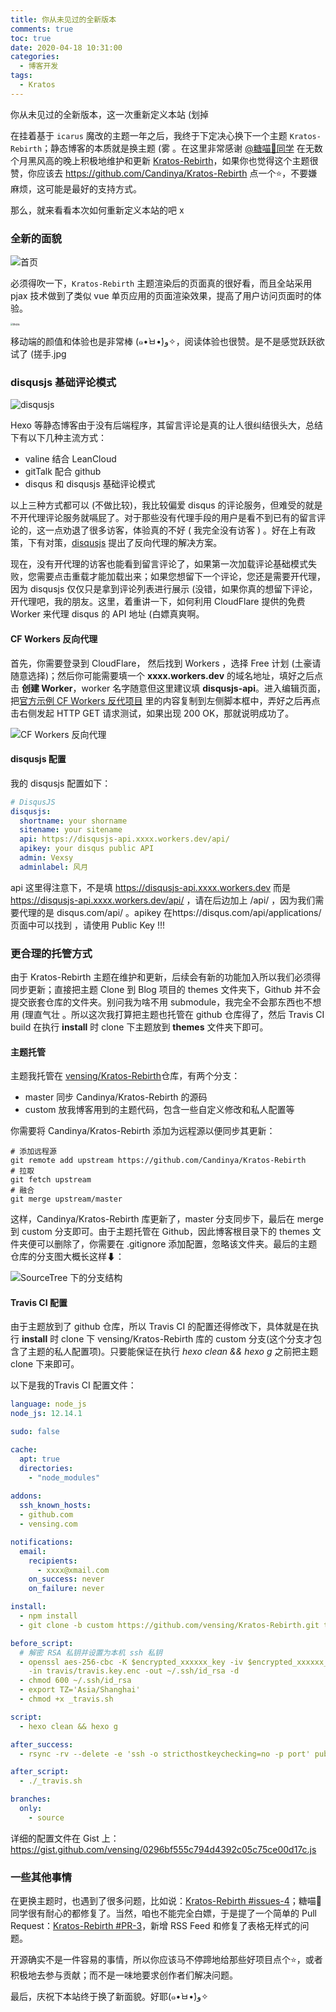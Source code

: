 ```yaml
---
title: 你从未见过的全新版本
comments: true
toc: true
date: 2020-04-18 10:31:00
categories:
  - 博客开发
tags:
  - Kratos
---
```


你从未见过的全新版本，这一次重新定义本站 (划掉 

<!-- more--> 

在挂着基于 `icarus` 魔改的主题一年之后，我终于下定决心换下一个主题 `Kratos-Rebirth`；静态博客的本质就是换主题 (雾 。在这里非常感谢 [@糖喵🍭同学](https://candinya.com/) 在无数个月黑风高的晚上积极地维护和更新  [Kratos-Rebirth](https://github.com/Candinya/Kratos-Rebirth)，如果你也觉得这个主题很赞，你应该去  https://github.com/Candinya/Kratos-Rebirth 点一个⭐，不要嫌麻烦，这可能是最好的支持方式。

那么，就来看看本次如何重新定义本站的吧 x 

### 全新的面貌

![首页](https://cdn.jsdelivr.net/gh/vensing/static@master/image/agbkYHThGBAdnt4.png)


必须得吹一下，`Kratos-Rebirth` 主题渲染后的页面真的很好看，而且全站采用 pjax 技术做到了类似 vue 单页应用的页面渲染效果，提高了用户访问页面时的体验。

<img src="https://cdn.jsdelivr.net/gh/vensing/static@master/image/5ZeynDRVbHWl6Iv.png" alt="移动端" style="zoom:25%;" />

移动端的颜值和体验也是非常棒 (๑•̀ㅂ•́)و✧，阅读体验也很赞。是不是感觉跃跃欲试了 (搓手.jpg


### disqusjs 基础评论模式

![disqusjs](https://cdn.jsdelivr.net/gh/vensing/static@master/image/NVJDU6rwI5kSGCi.png)

Hexo 等静态博客由于没有后端程序，其留言评论是真的让人很纠结很头大，总结下有以下几种主流方式：

- valine 结合 LeanCloud 
- gitTalk 配合 github
- disqus 和 disqusjs 基础评论模式

以上三种方式都可以 (不做比较)，我比较偏爱 disqus 的评论服务，但难受的就是不开代理评论服务就嗝屁了。对于那些没有代理手段的用户是看不到已有的留言评论的，这一点劝退了很多访客，体验真的不好 ( 我完全没有访客 )  。好在上有政策，下有对策，[disqusjs](https://github.com/SukkaW/DisqusJS) 提出了反向代理的解决方案。


现在，没有开代理的访客也能看到留言评论了，如果第一次加载评论基础模式失败，您需要点击重载才能加载出来；如果您想留下一个评论，您还是需要开代理，因为 disqusjs 仅仅只是拿到评论列表进行展示 (没错，如果你真的想留下评论，开代理吧，我的朋友。这里，着重讲一下，如何利用 CloudFlare 提供的免费 Worker 来代理 disqus 的 API 地址 (白嫖真爽啊。 

#### CF Workers 反向代理

首先，你需要登录到 CloudFlare， 然后找到 Workers ，选择 Free 计划 (土豪请随意选择)；然后你可能需要填一个  **xxxx.workers.dev** 的域名地址，填好之后点击 **创建 Worker**，worker 名字随意但这里建议填 **disqusjs-api**。进入编辑页面，把[官方示例 CF Workers 反代项目](https://github.com/idawnlight/disqusjs-proxy-cloudflare-workers/blob/master/worker.js ) 里的内容复制到左侧脚本框中，弄好之后再点击右侧发起 HTTP GET 请求测试，如果出现 200 OK，那就说明成功了。 

![CF Workers 反向代理](https://cdn.jsdelivr.net/gh/vensing/static@master/image/U9fgABpsERmihkt.png)

#### disqusjs 配置

我的 disqusjs 配置如下：

```yaml
# DisqusJS
disqusjs:
  shortname: your shorname
  sitename: your sitename
  api: https://disqusjs-api.xxxx.workers.dev/api/
  apikey: your disqus public API
  admin: Vexsy
  adminlabel: 风月
```
api 这里得注意下，不是填 https://disqusjs-api.xxxx.workers.dev  而是 https://disqusjs-api.xxxx.workers.dev/api/ ，请在后边加上 /api/ ，因为我们需要代理的是 disqus.com/api/ 。apikey 在https://disqus.com/api/applications/ 页面中可以找到 ，请使用 Public Key !!!

### 更合理的托管方式

由于 Kratos-Rebirth 主题在维护和更新，后续会有新的功能加入所以我们必须得同步更新；直接把主题 Clone 到 Blog 项目的 themes 文件夹下，Github 并不会提交嵌套仓库的文件夹。别问我为啥不用 submodule，我完全不会那东西也不想用 (理直气壮 。所以这次我打算把主题也托管在 github 仓库得了，然后 Travis CI build 在执行 **install** 时 clone 下主题放到 **themes**  文件夹下即可。


#### 主题托管

主题我托管在 [vensing/Kratos-Rebirth](https://github.com/vensing/Kratos-Rebirth)仓库，有两个分支：

- master 同步 Candinya/Kratos-Rebirth 的源码
- custom 放我博客用到的主题代码，包含一些自定义修改和私人配置等

你需要将 Candinya/Kratos-Rebirth 添加为远程源以便同步其更新：

```shell 
# 添加远程源
git remote add upstream https://github.com/Candinya/Kratos-Rebirth
# 拉取
git fetch upstream 
# 融合
git merge upstream/master
```

这样，Candinya/Kratos-Rebirth 库更新了，master 分支同步下，最后在 merge 到 custom 分支即可。由于主题托管在 Github，因此博客根目录下的 themes 文件夹便可以删除了，你需要在 .gitignore 添加配置，忽略该文件夹。最后的主题仓库的分支图大概长这样⬇：

![SourceTree 下的分支结构](https://cdn.jsdelivr.net/gh/vensing/static@master/image/R97WFHiOhSCsyfU.png)

#### Travis CI 配置

由于主题放到了 github 仓库，所以 Travis CI 的配置还得修改下，具体就是在执行 **install** 时 clone 下 vensing/Kratos-Rebirth 库的 custom 分支(这个分支才包含了主题的私人配置项)。只要能保证在执行 *hexo clean && hexo g*  之前把主题 clone 下来即可。

以下是我的Travis CI 配置文件：

```yaml
language: node_js
node_js: 12.14.1 

sudo: false

cache:
  apt: true
  directories:
    - "node_modules"
 
addons:
  ssh_known_hosts:
  - github.com
  - vensing.com

notifications:
  email:
    recipients:
      - xxxx@xmail.com
    on_success: never
    on_failure: never

install:
  - npm install
  - git clone -b custom https://github.com/vensing/Kratos-Rebirth.git themes/Kratos-Rebirth

before_script:
  # 解密 RSA 私钥并设置为本机 ssh 私钥
  - openssl aes-256-cbc -K $encrypted_xxxxxx_key -iv $encrypted_xxxxxx_iv 
    -in travis/travis.key.enc -out ~/.ssh/id_rsa -d
  - chmod 600 ~/.ssh/id_rsa
  - export TZ='Asia/Shanghai'
  - chmod +x _travis.sh

script:
  - hexo clean && hexo g

after_success:
  - rsync -rv --delete -e 'ssh -o stricthostkeychecking=no -p port' public/ root@yoursite:/www

after_script:
  - ./_travis.sh

branches:
  only:
    - source

```

详细的配置文件在 Gist 上：https://gist.github.com/vensing/0296bf555c794d4392c05c75ce00d17c.js

### 一些其他事情

在更换主题时，也遇到了很多问题，比如说：[Kratos-Rebirth #issues-4](https://github.com/Candinya/Kratos-Rebirth/issues/4)；糖喵🍭同学很有耐心的都修复了。当然，咱也不能完全白嫖，于是提了一个简单的 Pull Request：[Kratos-Rebirth #PR-3](https://github.com/Candinya/Kratos-Rebirth/pull/3)，新增 RSS Feed 和修复了表格无样式的问题。

开源确实不是一件容易的事情，所以你应该马不停蹄地给那些好项目点个⭐，或者积极地去参与贡献；而不是一味地要求创作者们解决问题。


最后，庆祝下本站终于换了新面貌。好耶(๑•̀ㅂ•́)و✧

